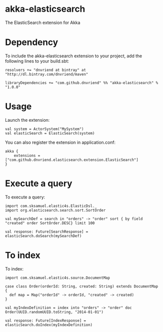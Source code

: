 # akka-elasticsearch
The ElasticSearch extension for Akka

# Dependency
To include the akka-elasticsearch extension to your project, add the following lines to your build.sbt:
 
    resolvers += "dnvriend at bintray" at "http://dl.bintray.com/dnvriend/maven"
    
    libraryDependencies += "com.github.dnvriend" %% "akka-elasticsearch" % "1.0.0"

# Usage
Launch the extension:

    val system = ActorSystem("MySystem")
    val elasticSearch = ElasticSearch(system)

You can also register the extension in application.conf:

    akka {
        extensions = ["com.github.dnvriend.elasticsearch.extension.ElasticSearch"]
    }


# Execute a query
To execute a query:

    import com.sksamuel.elastic4s.ElasticDsl._
    import org.elasticsearch.search.sort.SortOrder
    
    val mySearchDef = search in "orders" -> "order" sort { by field "created" order SortOrder.DESC} limit 100
    
    val response: Future[SearchResponse] = elasticSearch.doSearch(mySearchDef)

# To index
To index:

    import com.sksamuel.elastic4s.source.DocumentMap
    
    case class Order(orderId: String, created: String) extends DocumentMap {
      def map = Map("orderId" -> orderId, "created" -> created)
    }
    
    val myIndexDefinition = index into "orders" -> "order" doc Order(UUID.randomUUID.toString, "2014-01-01")
    
    val response: Future[IndexResponse] = elasticSearch.doIndex(myIndexDefinition)
